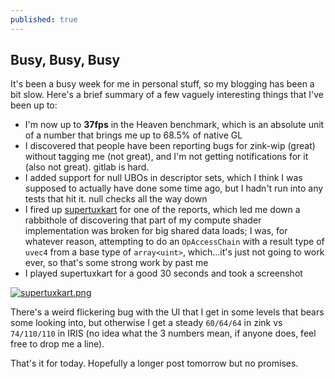 ```yaml
---
published: true
---
```

## Busy, Busy, Busy

It's been a busy week for me in personal stuff, so my blogging has been a bit slow. Here's a brief summary of a few vaguely interesting things that I've been up to:
* I'm now up to **37fps** in the Heaven benchmark, which is an absolute unit of a number that brings me up to 68.5% of native GL
* I discovered that people have been reporting bugs for zink-wip (great) without tagging me (not great), and I'm not getting notifications for it (also not great). gitlab is hard.
* I added support for null UBOs in descriptor sets, which I think I was supposed to actually have done some time ago, but I hadn't run into any tests that hit it. null checks all the way down
* I fired up [supertuxkart](https://supertuxkart.net/Main_Page) for one of the reports, which led me down a rabbithole of discovering that part of my compute shader implementation was broken for big shared data loads; I was, for whatever reason, attempting to do an `OpAccessChain` with a result type of `uvec4` from a base type of `array<uint>`, which...it's just not going to work ever, so that's some strong work by past me
* I played supertuxkart for a good 30 seconds and took a screenshot

[![supertuxkart.png]({{site.url}}/assets/supertuxkart.png)]({{site.url}}/assets/supertuxkart.png)

There's a weird flickering bug with the UI that I get in some levels that bears some looking into, but otherwise I get a steady `60/64/64` in zink vs `74/110/110` in IRIS (no idea what the 3 numbers mean, if anyone does, feel free to drop me a line).

That's it for today. Hopefully a longer post tomorrow but no promises.
